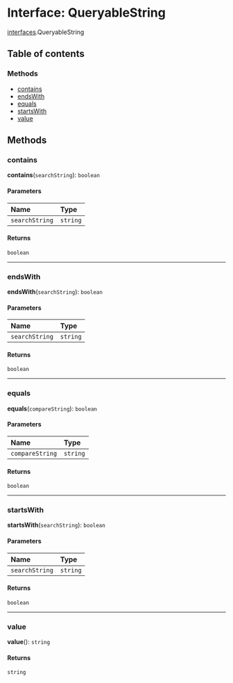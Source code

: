 # Interface: QueryableString

[interfaces](/auto-docs/fixed-layout-editor/modules/interfaces.md).QueryableString

## Table of contents

### Methods

* [contains](/auto-docs/fixed-layout-editor/interfaces/interfaces.QueryableString.md#contains)
* [endsWith](/auto-docs/fixed-layout-editor/interfaces/interfaces.QueryableString.md#endswith)
* [equals](/auto-docs/fixed-layout-editor/interfaces/interfaces.QueryableString.md#equals)
* [startsWith](/auto-docs/fixed-layout-editor/interfaces/interfaces.QueryableString.md#startswith)
* [value](/auto-docs/fixed-layout-editor/interfaces/interfaces.QueryableString.md#value)

## Methods

### contains

**contains**(`searchString`): `boolean`

#### Parameters

| Name | Type |
| :------ | :------ |
| `searchString` | `string` |

#### Returns

`boolean`

***

### endsWith

**endsWith**(`searchString`): `boolean`

#### Parameters

| Name | Type |
| :------ | :------ |
| `searchString` | `string` |

#### Returns

`boolean`

***

### equals

**equals**(`compareString`): `boolean`

#### Parameters

| Name | Type |
| :------ | :------ |
| `compareString` | `string` |

#### Returns

`boolean`

***

### startsWith

**startsWith**(`searchString`): `boolean`

#### Parameters

| Name | Type |
| :------ | :------ |
| `searchString` | `string` |

#### Returns

`boolean`

***

### value

**value**(): `string`

#### Returns

`string`
